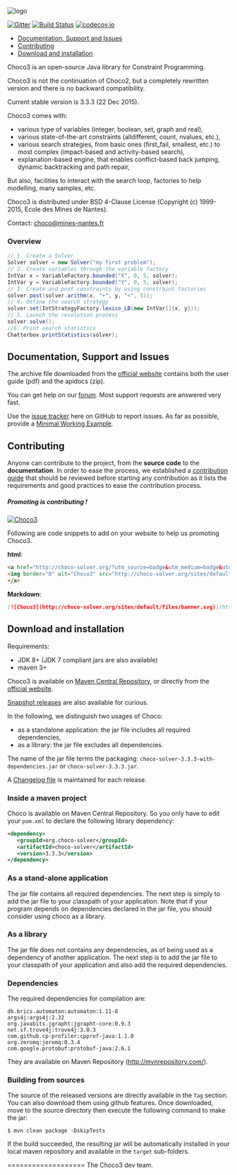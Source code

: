 ![logo](http://choco-solver.org/sites/default/files/ChocoLogo-160x135.png)

[![Gitter](https://badges.gitter.im/Join%20Chat.svg)](https://gitter.im/chocoteam/choco3?utm_source=badge&utm_medium=badge&utm_campaign=pr-badge) [![Build Status](https://travis-ci.org/chocoteam/choco3.svg?branch=develop)](https://travis-ci.org/chocoteam/choco3) [![codecov.io](https://codecov.io/github/chocoteam/choco3/coverage.svg?branch=develop)](https://codecov.io/github/chocoteam/choco3?branch=develop)

* [Documentation, Support and Issues](#doc)
* [Contributing](#con)
* [Download and installation](#dow)

Choco3 is an open-source Java library for Constraint Programming.

Choco3 is not the continuation of Choco2, but a completely rewritten version and there is no backward compatibility.

Current stable version is 3.3.3 (22 Dec 2015).

Choco3 comes with:
- various type of variables (integer, boolean, set, graph and real),
- various state-of-the-art constraints (alldifferent, count, nvalues, etc.),
- various search strategies, from basic ones (first_fail, smallest, etc.) to most complex (impact-based and activity-based search),
- explanation-based engine, that enables conflict-based back jumping, dynamic backtracking and path repair,

But also, facilities to interact with the search loop, factories to help modelling, many samples, etc.

Choco3 is distributed under BSD 4-Clause License (Copyright (c) 1999-2015, Ecole des Mines de Nantes).

Contact: choco@mines-nantes.fr

### Overview

```java
// 1. Create a Solver
Solver solver = new Solver("my first problem");
// 2. Create variables through the variable factory
IntVar x = VariableFactory.bounded("X", 0, 5, solver);
IntVar y = VariableFactory.bounded("Y", 0, 5, solver);
// 3. Create and post constraints by using constraint factories
solver.post(solver.arithm(x, "+", y, "<", 5));
// 4. Define the search strategy
solver.set(IntStrategyFactory.lexico_LB(new IntVar[]{x, y}));
// 5. Launch the resolution process
solver.solve();
//6. Print search statistics
Chatterbox.printStatistics(solver);
```

<a name="doc"></a>
## Documentation, Support and Issues

The archive file downloaded from the [official website](http://choco-solver.org/?q=Download) contains
both the user guide (pdf) and the apidocs (zip).

You can get help on our [forum](http://choco-solver.org/?q=Forum).
Most support requests are answered very fast.

Use the [issue tracker](https://github.com/chocoteam/choco3/issues) here on GitHub to report issues.
As far as possible, provide a [Minimal Working Example](https://en.wikipedia.org/wiki/Minimal_Working_Example).

<a name="con"></a>
## Contributing

Anyone can contribute to the project, from the **source code** to the **documentation**.
In order to ease the process, we established a [contribution guide](CONTRIBUTION.md)
that should be reviewed before starting any contribution as
it lists the requirements and good practices to ease the contribution process.

##### Promoting is contributing !  

[![Choco3](http://choco-solver.org/sites/default/files/banner.svg)](http://choco-solver.org/?utm_source=badge&utm_medium=badge&utm_campaign=badge)

Following are code snippets to add on your website to help us promoting Choco3.

**html**:

```html
<a href="http://choco-solver.org/?utm_source=badge&utm_medium=badge&utm_campaign=badge">
<img border="0" alt="Choco3" src="http://choco-solver.org/sites/default/files/banner.svg" width="160" height="18">
</a>
```

**Markdown**:

```md
[![Choco3](http://choco-solver.org/sites/default/files/banner.svg)](http://choco-solver.org/?utm_source=badge&utm_medium=badge&utm_campaign=badge)
```


<a name="dow"></a>
## Download and installation ##

Requirements:
* JDK 8+ (JDK 7 compliant jars are also available)
* maven 3+

Choco3 is available on [Maven Central Repository](http://search.maven.org/#search%7Cga%7C1%7Corg.choco-solver),
or directly from the [official website](http://choco-solver.org/?q=Download).

[Snapshot releases](https://oss.sonatype.org/content/repositories/snapshots/org/choco-solver/choco-solver/) are also available for curious.

In the following, we distinguish two usages of Choco:

- as a standalone application: the jar file includes all required dependencies,
- as a library: the jar file excludes all dependencies.

The name of the jar file terms the packaging: `choco-solver-3.3.3-with-dependencies.jar` or `choco-solver-3.3.3.jar`.

A [Changelog file](./CHANGES.md) is maintained for each release.

### Inside a maven project ###

Choco is available on Maven Central Repository.
So you only have to edit your `pom.xml` to declare the following library dependency:

```xml
<dependency>
   <groupId>org.choco-solver</groupId>
   <artifactId>choco-solver</artifactId>
   <version>3.3.3</version>
</dependency>
```

### As a stand-alone application ###

The jar file contains all required dependencies.
The next step is simply to add the jar file to your classpath of your application.
Note that if your program depends on dependencies declared in the jar file,
you should consider using choco as a library.

### As a library ###

The jar file does not contains any dependencies,
as of being used as a dependency of another application.
The next step is to add the jar file to your classpath of your application and also add the required dependencies.


### Dependencies ###

The required dependencies for compilation are:

    dk.brics.automaton:automaton:1.11-8
    args4j:args4j:2.32
    org.javabits.jgrapht:jgrapht-core:0.9.3
    net.sf.trove4j:trove4j:3.0.3
    com.github.cp-profiler:cpprof-java:1.1.0
    org.zeromq:jeromq:0.3.4
    com.google.protobuf:protobuf-java:2.6.1

They are available on Maven Repository (http://mvnrepository.com/).


### Building from sources ###

The source of the released versions are directly available in the `Tag` section.
You can also download them using github features.
Once downloaded, move to the source directory then execute the following command
to make the jar:

    $ mvn clean package -DskipTests

If the build succeeded, the resulting jar will be automatically
installed in your local maven repository and available in the `target` sub-folders.


===================
The Choco3 dev team.
